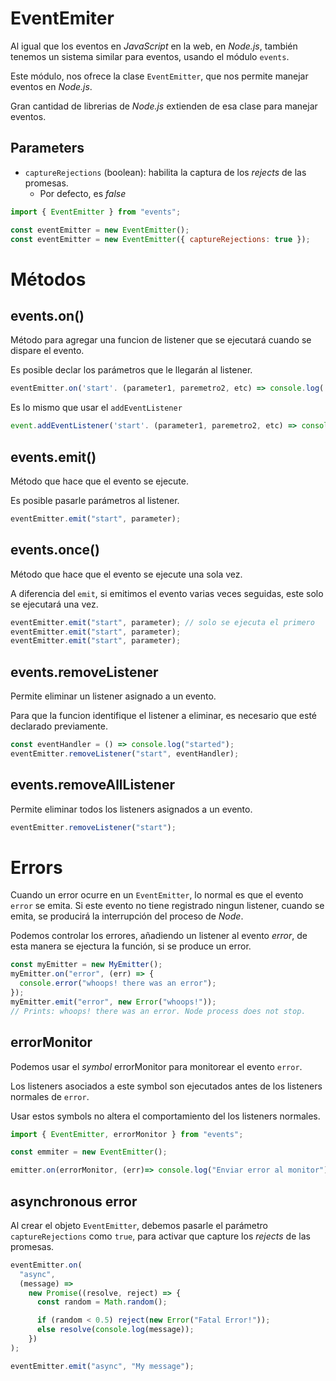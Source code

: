# EventEmiter

Al igual que los eventos en _JavaScript_ en la web, en _Node.js_, también tenemos un sistema similar para eventos, usando el módulo `events`.

Este módulo, nos ofrece la clase `EventEmitter`, que nos permite manejar eventos en _Node.js_.

Gran cantidad de librerias de _Node.js_ extienden de esa clase para manejar eventos.

## Parameters

- `captureRejections` (boolean): habilita la captura de los _rejects_ de las promesas.
  - Por defecto, es _false_

```js
import { EventEmitter } from "events";

const eventEmitter = new EventEmitter();
const eventEmitter = new EventEmitter({ captureRejections: true });
```

# Métodos

## events.on()

Método para agregar una funcion de listener que se ejecutará cuando se dispare el evento.

Es posible declar los parámetros que le llegarán al listener.

```js
eventEmitter.on('start'. (parameter1, paremetro2, etc) => console.log('started',parameter));
```

Es lo mismo que usar el `addEventListener`

```js
event.addEventListener('start'. (parameter1, paremetro2, etc) => console.log('started',parameter));
```

## events.emit()

Método que hace que el evento se ejecute.

Es posible pasarle parámetros al listener.

```js
eventEmitter.emit("start", parameter);
```

## events.once()

Método que hace que el evento se ejecute una sola vez.

A diferencia del `emit`, si emitimos el evento varias veces seguidas, este solo se ejecutará una vez.

```js
eventEmitter.emit("start", parameter); // solo se ejecuta el primero
eventEmitter.emit("start", parameter);
eventEmitter.emit("start", parameter);
```

## events.removeListener

Permite eliminar un listener asignado a un evento.

Para que la funcion identifique el listener a eliminar, es necesario que esté declarado previamente.

```js
const eventHandler = () => console.log("started");
eventEmitter.removeListener("start", eventHandler);
```

## events.removeAllListener

Permite eliminar todos los listeners asignados a un evento.

```js
eventEmitter.removeListener("start");
```

# Errors

Cuando un error ocurre en un `EventEmitter`, lo normal es que el evento `error` se emita. Si este evento no tiene registrado ningun listener, cuando se emita, se producirá la interrupción del proceso de _Node_.

Podemos controlar los errores, añadiendo un listener al evento _error_, de esta manera se ejectura la función, si se produce un error.

```js
const myEmitter = new MyEmitter();
myEmitter.on("error", (err) => {
  console.error("whoops! there was an error");
});
myEmitter.emit("error", new Error("whoops!"));
// Prints: whoops! there was an error. Node process does not stop.
```

## errorMonitor

Podemos usar el _symbol_ errorMonitor para monitorear el evento `error`.

Los listeners asociados a este symbol son ejecutados antes de los listeners normales de `error`.

Usar estos symbols no altera el comportamiento del los listeners normales.

```js
import { EventEmitter, errorMonitor } from "events";

const emmiter = new EventEmitter();

emitter.on(errorMonitor, (err)=> console.log("Enviar error al monitor");)
```

## asynchronous error

Al crear el objeto `EventEmitter`, debemos pasarle el parámetro `captureRejections` como `true`, para activar que capture los _rejects_ de las promesas.

```js
eventEmitter.on(
  "async",
  (message) =>
    new Promise((resolve, reject) => {
      const random = Math.random();

      if (random < 0.5) reject(new Error("Fatal Error!"));
      else resolve(console.log(message));
    })
);

eventEmitter.emit("async", "My message");
```
